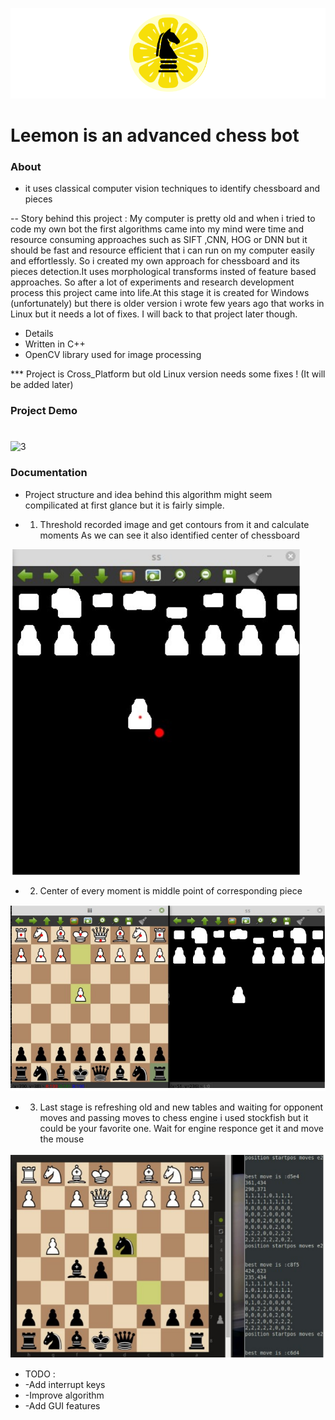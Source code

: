 ![1](images/md.png)



# Leemon is an advanced chess bot 

### About
- it uses classical computer vision techniques to identify chessboard and pieces

-- Story behind this project : My computer is pretty old and when i tried to code my own bot the first algorithms
came into my mind were time and resource consuming approaches such as SIFT ,CNN, HOG or DNN  but it should be fast
and resource efficient that i can run on my computer easily and effortlessly. So i created my own approach 
for chessboard and its pieces detection.It uses morphological transforms insted of feature based approaches.
So after a lot of experiments and research development process this project came into life.At this stage it is created for Windows (unfortunately) but there is older version i wrote few years ago that works in Linux but 
it needs a lot of fixes. I will back to that project later though.


- Details
- Written in C++ 
- OpenCV library used for image processing
 
*** Project is Cross_Platform but old Linux version needs some fixes ! (It will be added later)


### Project Demo 
#
#
![3](https://user-images.githubusercontent.com/39130214/56398964-b6c5db00-624b-11e9-9a15-f2d12a3f5c7b.gif)



### Documentation 

- Project structure and idea behind this algorithm might seem compilicated at first glance but it is fairly simple.

- 1. Threshold recorded image and get contours from it and calculate moments 
     As we can see it also identified center of chessboard

![4](./images/ss1.png)

- 2. Center of every moment is middle point of corresponding piece

![5](./images/ss2.png)


- 3. Last stage is refreshing old and new tables and waiting for opponent moves
     and passing moves to chess engine  i used stockfish but it could be your favorite one.
     Wait for engine responce get it and move the mouse

![5](./images/ss3.png)


* TODO :
* -Add interrupt keys
* -Improve algorithm
* -Add GUI features

